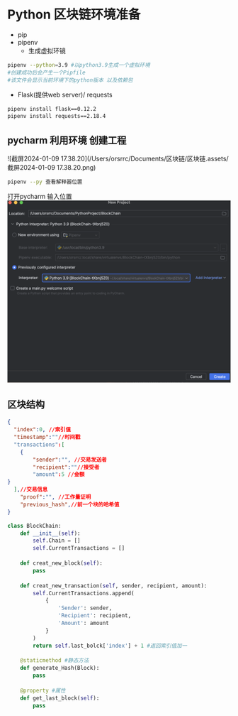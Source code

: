 # Python 区块链环境准备

- pip
- pipenv
  - 生成虚拟环镜

```bash
pipenv --python=3.9 #以python3.9生成一个虚拟环境
#创建成功后会产生一个Pipfile
#该文件会显示当前环境下的python版本 以及依赖包
```



- Flask(提供web server)/ requests

```bash	
pipenv install flask==0.12.2
pipenv install requests==2.18.4
```

## pycharm 利用环境 创建工程

![截屏2024-01-09 17.38.20](/Users/orsrrc/Documents/区块链/区块链.assets/截屏2024-01-09 17.38.20.png)

```bash
pipenv --py 查看解释器位置
```

打开pycharm 输入位置![截屏2024-01-09 17.47.46](./%E5%8C%BA%E5%9D%97%E9%93%BE.assets/%E6%88%AA%E5%B1%8F2024-01-09%2017.47.46.png)















## 区块结构

```json
{
  "index":0, //索引值
  "timestamp":""//时间戳
  "transactions":[
  	{
  		"sender":"", //交易发送者
  		"recipient":""//接受者
  		"amount":5 //金额
}
  ],//交易信息
	"proof":"", //工作量证明
	"previous_hash",//前一个块的哈希值
}
```

```python
class BlockChain:
    def __init__(self):
        self.Chain = []
        self.CurrentTransactions = []

    def creat_new_block(self):
        pass

    def creat_new_transaction(self, sender, recipient, amount):
        self.CurrentTransactions.append(
            {
                'Sender': sender,
                'Recipient': recipient,
                'Amount': amount
            }
        )
        return self.last_bolck['index'] + 1 #返回索引值加一

    @staticmethod #静态方法
    def generate_Hash(Block):
        pass

    @property #属性
    def get_last_block(self):
        pass
```

